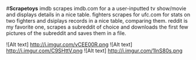 #**Scrapetoys**
imdb scrapes imdb.com for a a user-inputted tv show/movie and displays details in a nice table.
fighters scrapes for ufc.com for stats on two fighters and dsiplays records in a nice table, comparing them.
reddit is my favorite one, scrapes a subreddit of choice and downloads the first few pictures of the subreddit and saves them in a file.

![Alt text] http://i.imgur.com/vCEE00R.png
![Alt text] http://i.imgur.com/C9SHttV.png
![Alt text] http://i.imgur.com/1lnS80s.png
